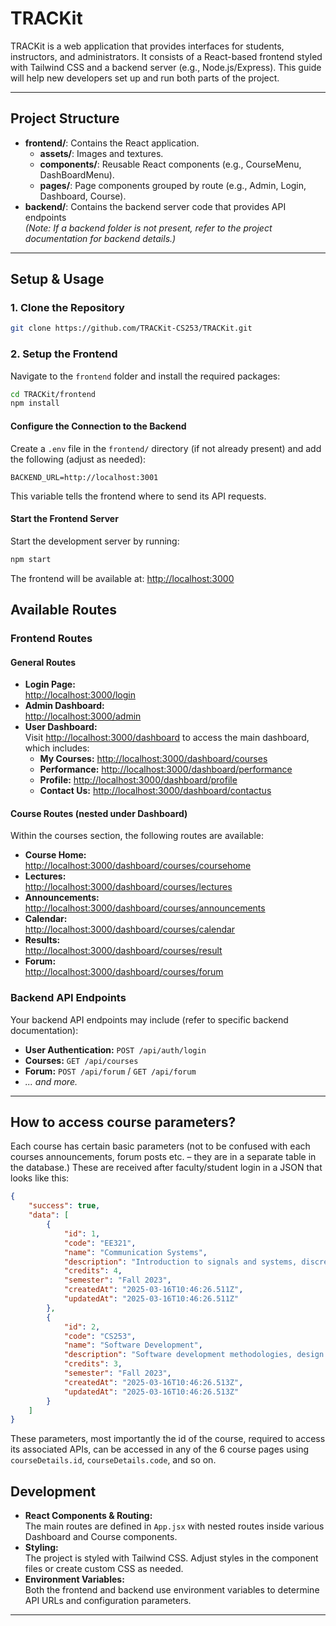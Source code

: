 # TRACKit

TRACKit is a web application that provides interfaces for students, instructors, and administrators. It consists of a React-based frontend styled with Tailwind CSS and a backend server (e.g., Node.js/Express). This guide will help new developers set up and run both parts of the project.

---

## Project Structure

- **frontend/**: Contains the React application.
  - **assets/**: Images and textures.
  - **components/**: Reusable React components (e.g., CourseMenu, DashBoardMenu).
  - **pages/**: Page components grouped by route (e.g., Admin, Login, Dashboard, Course).
- **backend/**: Contains the backend server code that provides API endpoints  
  _(*Note: If a backend folder is not present, refer to the project documentation for backend details.*)_

---

## Setup & Usage

### 1. Clone the Repository

```sh
git clone https://github.com/TRACKit-CS253/TRACKit.git
```

### 2. Setup the Frontend

Navigate to the `frontend` folder and install the required packages:

```sh
cd TRACKit/frontend
npm install
```

#### Configure the Connection to the Backend

Create a `.env` file in the `frontend/` directory (if not already present) and add the following (adjust as needed):

```env
BACKEND_URL=http://localhost:3001
```

This variable tells the frontend where to send its API requests.

#### Start the Frontend Server

Start the development server by running:

```sh
npm start
```

The frontend will be available at: [http://localhost:3000](http://localhost:3000)

## Available Routes

### Frontend Routes

#### General Routes

- **Login Page:**  
  [http://localhost:3000/login](http://localhost:3000/login)
- **Admin Dashboard:**  
  [http://localhost:3000/admin](http://localhost:3000/admin)
- **User Dashboard:**  
  Visit [http://localhost:3000/dashboard](http://localhost:3000/dashboard) to access the main dashboard, which includes:
  - **My Courses:** [http://localhost:3000/dashboard/courses](http://localhost:3000/dashboard/courses)
  - **Performance:** [http://localhost:3000/dashboard/performance](http://localhost:3000/dashboard/performance)
  - **Profile:** [http://localhost:3000/dashboard/profile](http://localhost:3000/dashboard/profile)
  - **Contact Us:** [http://localhost:3000/dashboard/contactus](http://localhost:3000/dashboard/contactus)

#### Course Routes (nested under Dashboard)

Within the courses section, the following routes are available:

- **Course Home:**  
  [http://localhost:3000/dashboard/courses/coursehome](http://localhost:3000/dashboard/courses/coursehome)
- **Lectures:**  
  [http://localhost:3000/dashboard/courses/lectures](http://localhost:3000/dashboard/courses/lectures)
- **Announcements:**  
  [http://localhost:3000/dashboard/courses/announcements](http://localhost:3000/dashboard/courses/announcements)
- **Calendar:**  
  [http://localhost:3000/dashboard/courses/calendar](http://localhost:3000/dashboard/courses/calendar)
- **Results:**  
  [http://localhost:3000/dashboard/courses/result](http://localhost:3000/dashboard/courses/result)
- **Forum:**  
  [http://localhost:3000/dashboard/courses/forum](http://localhost:3000/dashboard/courses/forum)

### Backend API Endpoints

Your backend API endpoints may include (refer to specific backend documentation):

- **User Authentication:** `POST /api/auth/login`
- **Courses:** `GET /api/courses`
- **Forum:** `POST /api/forum` / `GET /api/forum`
- _... and more._

---

## How to access course parameters?
Each course has certain basic parameters (not to be confused with each courses announcements, forum posts etc. – they are in a separate table in the database.)
These are received after faculty/student login in a JSON that looks like this:
```json
{
    "success": true,
    "data": [
        {
            "id": 1,
            "code": "EE321",
            "name": "Communication Systems",
            "description": "Introduction to signals and systems, discrete-time signals, linear time-invariant systems, z-transforms, Fourier analysis, and other aspects of communication systems.",
            "credits": 4,
            "semester": "Fall 2023",
            "createdAt": "2025-03-16T10:46:26.511Z",
            "updatedAt": "2025-03-16T10:46:26.511Z"
        },
        {
            "id": 2,
            "code": "CS253",
            "name": "Software Development",
            "description": "Software development methodologies, design patterns, testing strategies, version control systems, and project management.",
            "credits": 3,
            "semester": "Fall 2023",
            "createdAt": "2025-03-16T10:46:26.513Z",
            "updatedAt": "2025-03-16T10:46:26.513Z"
        }
    ]
}
```
These parameters, most importantly the id of the course, required to access its associated APIs, can be accessed in any of the 6 course pages using `courseDetails.id`, `courseDetails.code`, and so on.



## Development

- **React Components & Routing:**  
  The main routes are defined in `App.jsx` with nested routes inside various Dashboard and Course components.
- **Styling:**  
  The project is styled with Tailwind CSS. Adjust styles in the component files or create custom CSS as needed.
- **Environment Variables:**  
  Both the frontend and backend use environment variables to determine API URLs and configuration parameters.

---
